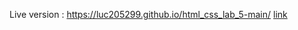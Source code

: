 Live version : https://luc205299.github.io/html_css_lab_5-main/
[link](https://luc205299.github.io/html_css_lab_5-main/)
